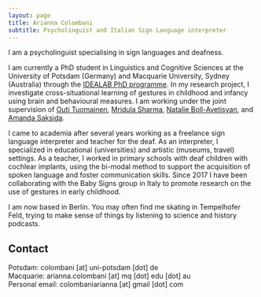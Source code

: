 ```yaml
---
layout: page
title: Arianna Colombani
subtitle: Psycholinguist and Italian Sign Language interpreter
---
```


I am a psycholinguist specialising in sign languages and deafness.  

I am currently a PhD student in Linguistics and Cognitive Sciences at the University of Potsdam (Germany) and Macquarie University, Sydney (Australia) through the [IDEALAB PhD programme](https://phd-idealab.com/). In my research project, I investigate cross-situational learning of gestures in childhood and infancy using brain and behavioural measures. I am working under the joint supervision of [Outi Tuomainen](https://www.uni-potsdam.de/en/ling/researchgroups/developmental-language-disorders), [Mridula Sharma](https://researchers.mq.edu.au/en/persons/mridula-sharma), [Natalie Boll-Avetisyan](https://sites.google.com/site/bollavetisyan/), and [Amanda Saksida](https://scholar.google.de/citations?user=BIJe21MAAAAJ&hl=de).

I came to academia after several years working as a freelance sign language interpreter and teacher for the deaf. As an interpreter, I specialized in educational (universities) and artistic (museums, travel) settings. As a teacher, I worked in primary schools with deaf children with cochlear implants, using the bi-modal method to support the acquisition of spoken language and foster communication skills. Since 2017 I have been collaborating with the Baby Signs group in Italy to promote research on the use of gestures in early childhood.

I am now based in Berlin. You may often find me skating in Tempelhofer Feld, trying to make sense of things by listening to science and history podcasts.

## Contact
Potsdam: colombani [at] uni-potsdam [dot] de  
Macquarie: arianna.colombani [at] mq [dot] edu [dot] au  
Personal email: colombaniarianna [at] gmail [dot] com
